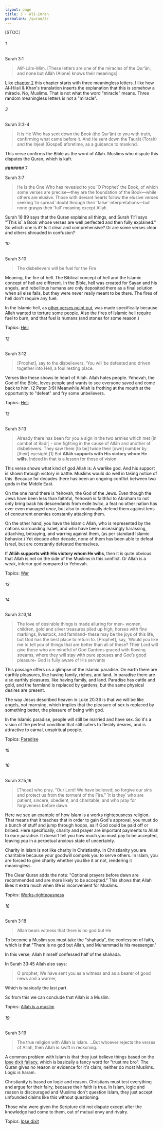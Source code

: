 ```yaml
---
layout: page
title: 3 - Ali-Imran 
permalink: /quran/3/
---
```


[STOC]

###### 1

Surah 3:1

> Alif-Lâm-Mîm. [These letters are one of the miracles of the Qur’ân, and none but Allâh (Alone) knows their meanings].

Like [chapter 2](/quran-2/) this chapter starts with three meaningless letters. I like how Al-Hilali & Khan's translation inserts the explanation that this is somehow a miracle. No, Muslims. That is not what the word "miracle" means. Three random meaningless letters is not a "miracle". 

###### 3

Surah 3:3-4

> It is He Who has sent down the Book (the Qur’ân) to you with truth, confirming what came before it. And He sent down the Taurât (Torah) and the Injeel (Gospel) aforetime, as a guidance to mankind. 

This verse confirms the Bible as the word of Allah. Muslims who dispute this disputes the Quran, which is kafr.


####### 7

Surah 3:7

> He is the One Who has revealed to you ˹O Prophet˺ the Book, of which some verses are precise—they are the foundation of the Book—while others are elusive. Those with deviant hearts follow the elusive verses seeking ˹to spread˺ doubt through their ˹false˺ interpretations—but none grasps their ˹full˺ meaning except Allah.

Surah 16:89 says that the Quran explains all things, and Surah 11:1 says "˹This is˺ a Book whose verses are well perfected and then fully explained." So which one is it? Is it clear and comprehensive? Or are some verses clear and others shrouded in confusion?

###### 10

Surah 3:10

> The disbelievers will be fuel for the Fire

Meaning, the fire of hell. The Biblical concept of hell and the Islamic concept of hell are different. In the Bible, hell was created for Sayan and his angels, and rebellious humans are only deposited there as a final solution when all else fails, but they were never really meant to be there. The fires of hell don't require any fuel.

In the Islamic hell, as [other verses point out](/quran/2/#24), was made specifically because Allah wanted to torture some people. Also the fires of Islamic hell require fuel to burn, and that fuel is humans (and stones for some reason.)

Topics: [Hell](/quran/topics/hell)

###### 12

Surah 3:12

> [Prophet], say to the disbelievers, ‘You will be defeated and driven together into Hell, a foul resting place.

Verses like these shows te heart of Allah. Allah hates people. Yehovah, the God of the Bible, loves people and wants to see everyone saved and come back to him. (2 Peter 3:9) Meanwhile Allah is frothing at the mouth at the opportunity to "defeat" and fry some unbelievers.


Topics: [Hell](/quran/topics/hell)


###### 13

Surah 3:13

> Already there has been for you a sign in the two armies which met [in combat at Badr] - one fighting in the cause of Allāh and another of disbelievers. They saw them [to be] twice their [own] number by [their] eyesight.[1] But **Allāh supports with His victory whom He wills**. Indeed in that is a lesson for those of vision.

This verse shows what kind of god Allah is: A warlike god. And his support is shown through victory in battle. Muslims would do well in taking notice of this. Because for decades there has been an ongoing conflict between two gods in the Middle East. 

On the one hand there is Yehovah, the God of the Jews. Even though the Jews have been less than faithful, Yehovah is faithful to Abraham to not only bring back his descendants from exile *twice*, a feat no other nation has ever even managed *once*, but also to continually defend them against tens of concurrent enemies constantly attacking them. 

On the other hand, you have the Islamic Allah, who is represented by the nations surrounding Israel, and who have been unceasingly harassing, attaching, betraying, and warring against them, (as per standard Islamic behavior.) Yet decade after decade, none of them has been able to defeat Israel, but are constantly defeated themselves.

If **Allāh supports with His victory whom He wills**, then it is quite obvious that Allah is not on the side of the Muslims in this conflict. Or Allah is a weak, inferior god compared to Yehovah.

Topics: [War](/quran/topics/war)

###### 13
###### 14

Surah 3:13,14

> The love of desirable things is made alluring for men- women, children, gold and silver treasures piled up high, horses with fine markings, livestock, and farmland- these may be the joys of this life, but God has the best place to return to. [Prophet], say, ‘Would you like me to tell you of things that are better than all of these? Their Lord will give those who are mindful of God Gardens graced with flowing streams, where they will stay with pure spouses and God’s good pleasure- God is fully aware of His servants

This passage offers us a glimpse of the Islamic paradise. On earth there are earthly pleasures, like having family, riches, and land. In paradise there are also earthly pleasures, like having family, and land. Paradise has cattle and gold, and the farmland is replaced by gardens, but the same physical desires are present.

The way Jesus described heaven in Luke 20:36 is that we will be like angels, not marrying, which implies that the pleasure of sex is replaced by something better, the pleasure of being with god.

In the Islamic paradise, people will still be married and have sex. So it's a vision of the perfect condition that still caters to fleshly desires, and is attractive to carnal, unspiritual people. 

Topics: [Paradise](/quran/topics/paradise)

###### 15
###### 16

Surah 3:15,16 

> [Those] who pray, “Our Lord! We have believed, so forgive our sins and protect us from the torment of the Fire.” ˹It is they˺ who are patient, sincere, obedient, and charitable, and who pray for forgiveness before dawn.

Here we see an example of how Islam is a works righteousness religion. That means that it teaches that in order to gain God's approval, you must do a bunch of stuff and jump through hoops, as if God could be paid off or bribed. Here specifically, charity and prayer are important payments to Allah to earn paradise. It doesn't tell you how much you must pay to be accepted, leaving you in a perpetual anxious state of uncertainty.

Charity in Islam is not like charity in Christianity. In Christianity you are charitable because your goodwill compels you to serve others. In Islam, you are forced to give charity whether you like it or not, rendering it meaningless.

The Clear Quran adds the note: "Optional prayers before dawn are recommended and are more likely to be accepted." This shows that Allah likes it extra much when life is inconvenient for Muslims.

Topics: [Works-righteousness](/quran/topics/works)

###### 18

Surah 3:18

> Allah bears witness that there is no god but He

To become a Muslim you must take the "shahada", the confession of faith, which is that "There is no god but Allah, and Muhammad is his messenger."

In this verse, Allah himself confessed half of the shahada. 

In Surah 33:45 Allah also says:

> O prophet, We have sent you as a witness and as a bearer of good news and a warner,

Which is basically the last part.

So from this we can conclude that Allah is a Muslim.

Topics: [Allah is a muslim](/quran/topics/allah#muslim)

###### 19

Surah 3:19

> The true religion with Allah is Islam. ...But whoever rejects the verses of Allah, then Allah is swift in reckoning.

A common problem with Islam is that they just believe things based on the [Ipse dixit fallacy](/quran/topics/ipse-dixit), which is basically a fancy word for "trust me bro". The Quran gives no reason or evidence for it's claim, neither do most Muslims. Logic is haram. 

Christianity is based on logic and reason. Christians must test everything and argue for their fairy, because their faith is true. In Islam, logic and reason is discouraged and Muslims don't question Islam, they just accept unfounded claims like this without questioning.

Those who were given the Scripture did not dispute except after the knowledge had come to them, out of mutual envy and rivalry. 

Topics: [Ipse dixit](/quran/topics/ipse-dixit)